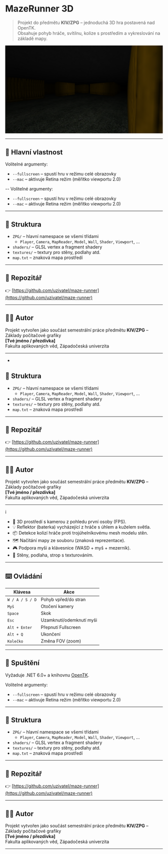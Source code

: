 # MazeRunner 3D

> Projekt do předmětu **KIV/ZPG** – jednoduchá 3D hra postavená nad OpenTK.  
> Obsahuje pohyb hráče, svítilnu, kolize s prostředím a vykreslování na základě mapy.

![screenshot](preview.png)

---

## 🧠 Hlavní vlastnost
Volitelné argumenty:
- `--fullscreen` – spustí hru v režimu celé obrazovky
- `--mac` – aktivuje Retina režim (měřítko viewportu 2.0)

--
Volitelné argumenty:
- `--fullscreen` – spustí hru v režimu celé obrazovky
- `--mac` – aktivuje Retina režim (měřítko viewportu 2.0)

---

## 📁 Struktura

- `ZPG/` – hlavní namespace se všemi třídami
  - `Player`, `Camera`, `MapReader`, `Model`, `Wall`, `Shader`, `Viewport`, ...
- `shaders/` – GLSL vertex a fragment shadery
- `textures/` – textury pro stěny, podlahy atd.
- `map.txt` – znaková mapa prostředí

---

## 🔗 Repozitář

👉 [https://github.com/uzivatel/maze-runner](https://github.com/uzivatel/maze-runner)

---

## 🧑‍💻 Autor

Projekt vytvořen jako součást semestrální práce předmětu **KIV/ZPG** – Základy počítačové grafiky  
**[Tvé jméno / přezdívka]**  
Fakulta aplikovaných věd, Západočeská univerzita

---
-

## 📁 Struktura

- `ZPG/` – hlavní namespace se všemi třídami
  - `Player`, `Camera`, `MapReader`, `Model`, `Wall`, `Shader`, `Viewport`, ...
- `shaders/` – GLSL vertex a fragment shadery
- `textures/` – textury pro stěny, podlahy atd.
- `map.txt` – znaková mapa prostředí

---

## 🔗 Repozitář

👉 [https://github.com/uzivatel/maze-runner](https://github.com/uzivatel/maze-runner)

---

## 🧑‍💻 Autor

Projekt vytvořen jako součást semestrální práce předmětu **KIV/ZPG** – Základy počítačové grafiky  
**[Tvé jméno / přezdívka]**  
Fakulta aplikovaných věd, Západočeská univerzita

---
i

- 🌌 3D prostředí s kamerou z pohledu první osoby (FPS).
- 💡 Reflektor (baterka) vycházející z hráče s úhlem a kuželem světla.
- 📦 Detekce kolizí hráče proti trojúhelníkovému mesh modelu stěn.
- 🗺️ Načítání mapy ze souboru (znaková reprezentace).
- 🎮 Podpora myši a klávesnice (WASD + myš + mezerník).
- 🧱 Stěny, podlaha, strop s texturováním.

---

## ⌨️ Ovládání

| Klávesa         | Akce                      |
|-----------------|---------------------------|
| `W / A / S / D` | Pohyb vpřed/do stran      |
| `Myš`           | Otočení kamery            |
| `Space`         | Skok                      |
| `Esc`           | Uzamknutí/odemknutí myši  |
| `Alt + Enter`   | Přepnutí Fullscreen       |
| `Alt + Q`       | Ukončení                  |
| `Kolečko`       | Změna FOV (zoom)          |

---

## 🔧 Spuštění

Vyžaduje .NET 6.0+ a knihovnu [OpenTK](https://github.com/opentk/opentk).


Volitelné argumenty:
- `--fullscreen` – spustí hru v režimu celé obrazovky
- `--mac` – aktivuje Retina režim (měřítko viewportu 2.0)

---

## 📁 Struktura

- `ZPG/` – hlavní namespace se všemi třídami
  - `Player`, `Camera`, `MapReader`, `Model`, `Wall`, `Shader`, `Viewport`, ...
- `shaders/` – GLSL vertex a fragment shadery
- `textures/` – textury pro stěny, podlahy atd.
- `map.txt` – znaková mapa prostředí

---

## 🔗 Repozitář

👉 [https://github.com/uzivatel/maze-runner](https://github.com/uzivatel/maze-runner)

---

## 🧑‍💻 Autor

Projekt vytvořen jako součást semestrální práce předmětu **KIV/ZPG** – Základy počítačové grafiky  
**[Tvé jméno / přezdívka]**  
Fakulta aplikovaných věd, Západočeská univerzita

---

